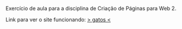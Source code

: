 <p> Exercício de aula para a disciplina de Criação de Páginas para Web 2.</p>
<p>Link para ver o site funcionando: <a href="https://gatos-three.vercel.app/" target="_blank">> gatos <</a></p>
